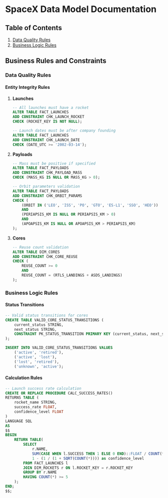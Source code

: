 # SpaceX Data Model Documentation

## Table of Contents

1. [Data Quality Rules](#data-quality-rules)
2. [Business Logic Rules](#business-logic-rules)

## Business Rules and Constraints

### Data Quality Rules

#### Entity Integrity Rules

1. **Launches**

   ```sql
   -- All launches must have a rocket
   ALTER TABLE FACT_LAUNCHES
   ADD CONSTRAINT CHK_LAUNCH_ROCKET
   CHECK (ROCKET_KEY IS NOT NULL);

   -- Launch dates must be after company founding
   ALTER TABLE FACT_LAUNCHES
   ADD CONSTRAINT CHK_LAUNCH_DATE
   CHECK (DATE_UTC >= '2002-03-14');
   ```

2. **Payloads**

   ```sql
   -- Mass must be positive if specified
   ALTER TABLE FACT_PAYLOADS
   ADD CONSTRAINT CHK_PAYLOAD_MASS
   CHECK (MASS_KG IS NULL OR MASS_KG > 0);

   -- Orbit parameters validation
   ALTER TABLE FACT_PAYLOADS
   ADD CONSTRAINT CHK_ORBIT_PARAMS
   CHECK (
       (ORBIT IN ('LEO', 'ISS', 'PO', 'GTO', 'ES-L1', 'SSO', 'HEO'))
       AND
       (PERIAPSIS_KM IS NULL OR PERIAPSIS_KM > 0)
       AND
       (APOAPSIS_KM IS NULL OR APOAPSIS_KM > PERIAPSIS_KM)
   );
   ```

3. **Cores**
   ```sql
   -- Reuse count validation
   ALTER TABLE DIM_CORES
   ADD CONSTRAINT CHK_CORE_REUSE
   CHECK (
       REUSE_COUNT >= 0
       AND
       REUSE_COUNT = (RTLS_LANDINGS + ASDS_LANDINGS)
   );
   ```

### Business Logic Rules

#### Status Transitions

```sql
-- Valid status transitions for cores
CREATE TABLE VALID_CORE_STATUS_TRANSITIONS (
    current_status STRING,
    next_status STRING,
    CONSTRAINT PK_STATUS_TRANSITION PRIMARY KEY (current_status, next_status)
);

INSERT INTO VALID_CORE_STATUS_TRANSITIONS VALUES
    ('active', 'retired'),
    ('active', 'lost'),
    ('lost', 'retired'),
    ('unknown', 'active');
```

#### Calculation Rules

```sql
-- Launch success rate calculation
CREATE OR REPLACE PROCEDURE CALC_SUCCESS_RATES()
RETURNS TABLE (
    rocket_name STRING,
    success_rate FLOAT,
    confidence_level FLOAT
)
LANGUAGE SQL
AS
$$
BEGIN
    RETURN TABLE(
        SELECT
            r.NAME,
            SUM(CASE WHEN l.SUCCESS THEN 1 ELSE 0 END)::FLOAT / COUNT(*) as success_rate,
            1 - (1 / (1 + SQRT(COUNT(*)))) as confidence_level
        FROM FACT_LAUNCHES l
        JOIN DIM_ROCKETS r ON l.ROCKET_KEY = r.ROCKET_KEY
        GROUP BY r.NAME
        HAVING COUNT(*) >= 5
    );
END;
$$;
```
